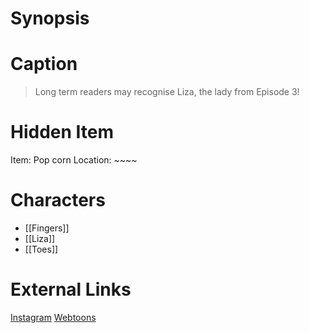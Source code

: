 # Synopsis


# Caption
> Long term readers may recognise Liza, the lady from Episode 3!

# Hidden Item
Item: Pop corn
Location: ~~~~

# Characters
* [[Fingers]]
* [[Liza]]
* [[Toes]]

# External Links
[Instagram](https://www.instagram.com/p/CSpzUZTqfIY/?igshid=YmMyMTA2M2Y=)
[Webtoons](https://www.webtoons.com/en/challenge/twistwood-tales/92-ticket/viewer?title_no=344740&episode_no=98)